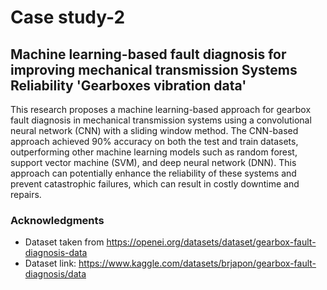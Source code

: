 # Case study-2 
## Machine learning-based fault diagnosis for improving mechanical transmission Systems Reliability 'Gearboxes vibration data' 
This research proposes a machine learning-based approach for gearbox fault diagnosis in mechanical transmission systems using a convolutional neural network (CNN) with a sliding window method. 
The CNN-based approach achieved 90% accuracy on both the test and train datasets, outperforming other machine learning models such as random forest, support vector machine (SVM), and deep neural network (DNN). 
This approach can potentially enhance the reliability of these systems and prevent catastrophic failures, which can result in costly downtime and repairs.
### Acknowledgments

* Dataset taken from https://openei.org/datasets/dataset/gearbox-fault-diagnosis-data
* Dataset link: https://www.kaggle.com/datasets/brjapon/gearbox-fault-diagnosis/data

